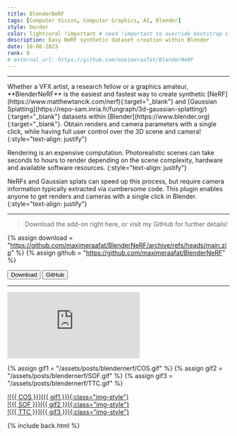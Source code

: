 ```yaml
---
title: BlenderNeRF
tags: [Computer Vision, Computer Graphics, AI, Blender]
style: border
color: lightcoral !important # need !important to override bootstrap class
description: Easy NeRF synthetic dataset creation within Blender
date: 18-08-2023
rank: 9
# external_url: https://github.com/maximeraafat/BlenderNeRF
---
```


<hr class="invisible">
Whether a VFX artist, a research fellow or a graphics amateur, **BlenderNeRF** is the easiest and fastest way to create synthetic [NeRF](https://www.matthewtancik.com/nerf){:target="_blank"} and [Gaussian Splatting](https://repo-sam.inria.fr/fungraph/3d-gaussian-splatting/){:target="_blank"} datasets within [Blender](https://www.blender.org){:target="_blank"}. Obtain renders and camera parameters with a single click, while having full user control over the 3D scene and camera!
{:style="text-align: justify"}

Rendering is an expensive computation. Photorealistic scenes can take seconds to hours to render depending on the scene complexity, hardware and available software resources.
{:style="text-align: justify"}

NeRFs and Gaussian splats can speed up this process, but require camera information typically extracted via cumbersome code. This plugin enables anyone to get renders and cameras with a single click in Blender.
{:style="text-align: justify"}
<hr class="invisible">

> Download the add-on right here, or visit my GitHub for further details!

{% assign download = "https://github.com/maximeraafat/BlenderNeRF/archive/refs/heads/main.zip" %}
{% assign github = "https://github.com/maximeraafat/BlenderNeRF" %}

<button type="button" class="btn btn-outline-primary" onclick="location.href='{{ download }}'"><span class="fa fa-download"></span> Download</button>
<button type="button" class="btn btn-outline-primary" onclick="window.open('{{ github }}', '_blank'); return false"><span class="fab fa-github"></span> GitHub</button>

<hr class="long">

<div class="youtube">
    <iframe src="https://www.youtube.com/embed/C8YuDoU11cg" title="YouTube video player" frameborder="0" allow="accelerometer; autoplay; clipboard-write; encrypted-media; gyroscope; picture-in-picture; web-share" allowfullscreen></iframe>
</div>

{% assign gif1 = "/assets/posts/blendernerf/COS.gif" %}
{% assign gif2 = "/assets/posts/blendernerf/SOF.gif" %}
{% assign gif3 = "/assets/posts/blendernerf/TTC.gif" %}

<a href="{{ gif }}" target="_blank" style="display:block"> ![{{ COS }}]({{ gif1 }}){:class="img-style"} </a>
<a href="{{ gif }}" target="_blank" style="display:block"> ![{{ SOF }}]({{ gif2 }}){:class="img-style"} </a>
<a href="{{ gif }}" target="_blank" style="display:block"> ![{{ TTC }}]({{ gif3 }}){:class="img-style"} </a>

{% include back.html %}